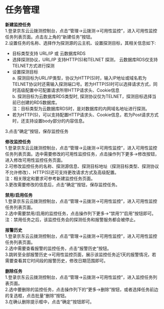 # 任务管理  
**新建监控任务**  
1.登录京东云云拨测控制台，点击“管理->云拨测->可用性监控”，进入可用性监控任务列表页面。点击左上角的“新建任务”按钮。  
2.设置任务的名称、选择作为探测源的云主机、设置探测目标，其相关信息如下:
- 目标类型支持 URL/IP 或 云数据库RDS
- 选择探测协议，URL/IP 支持HTTP(S)和TELNET 探测， 云数据库RDS仅支持TELNET方式进行探测
- 设置探测目标  
a. 探测目标为URL/IP类型，协议为HTTP(S)时，输入IP地址或域名若为TELNET协议时还需输入探测端口号。若为HTTP(S)时可以选择请求方式，同时高级配置中可配置请求所带HTTP请求头、Cookie信息  
b. 探测目标为云数据库RDS类型时, 探测协议仅为TELNET，探测目标选择当前已创建的RDS数据库。  
注：目标类型为云数据库RDS时，是对数据库的内网域名地址进行探测。
- 若为HTTP(S)，可以支持配置HTTP请求头、Cookie信息，若为Post请求方式时，还支持设置body部分的内容信息。  

3.点击“确定”按钮，保存监控任务  

**修改监控任务**  
1.登录京东云云拨测控制台，点击“管理->云拨测->可用性监控”，进入可用性监控任务列表页面。选中需要修改的可用性监控任务，点击操作列下更多->修改按钮，进入修改可用性监控任务页面。  
2.可修改监控任务的名称、探测源信息、探测目标地址（探测目标类型、探测协议不允许修改）、HTTP(S)还可支持更改请求方式及高级配置。  
注：相关限定和要求可参考新建监控任务页面。  
3.更改需要修改的信息后，点击“确定”按钮，保存监控任务。  

**禁用/启用任务**  
1.登录京东云云拨测控制台，点击“管理->云拨测->可用性监控”，进入可用性监控任务列表页面。  
2.选中需要禁用/启用的监控任务，点击操作列下更多->“禁用”/“启用”按钮即可。  
注：禁用任务之后，该监控任务会的探测任务和报警服务都会被停止。  

**报警历史**  
1.登录京东云云拨测控制台，点击“管理->云拨测->可用性监控”，进入可用性监控任务列表页面。  
2.选中需要查看报警的监控任务，点击“报警历史”按钮。  
3.跳转至全部报警历史->可用性监控页面，展示该监控任务近1天的报警情况，若需要查看其它时间段的报警历史，修改日期范围即可。  

**删除任务**  
1.登录京东云云拨测控制台，点击“管理->云拨测->可用性监控”，进入监控任务列表页面。  
2.选中要删除的监控任务，点击操作列下的“更多->删除”按钮，或者选择任务前边的复选框，点击批量“删除”按钮。  
3.在确认删除提示框中，点击“确定”按钮即可。
